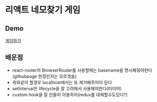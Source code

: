 # 리액트 네모찾기 게임

## Demo

[게임하기](https://livemehere.github.io/react-color-game/)

## 배운점

- react-router의 BrowserRouter를 사용할때는 basename을 명시해줘야한다(githubpage 한정인지는 모르겟음)
- 위와같이 할경우 localhost에서는 또 제거해주어야 된다
- setInterval은 lifecycle을 잘 고려해서 사용해야한다(타이머)
- custom hook을 잘 만들어 이용하자(redux를 대체할수도있다?)